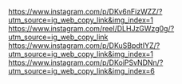 https://www.instagram.com/p/DKv6nFizWZZ/?utm_source=ig_web_copy_link&img_index=1
https://www.instagram.com/reel/DLHJzGWzg0g/?utm_source=ig_web_copy_link
https://www.instagram.com/p/DKuSBpdtIYZ/?utm_source=ig_web_copy_link&img_index=1
https://www.instagram.com/p/DKoiPSvNDNn/?utm_source=ig_web_copy_link&img_index=6